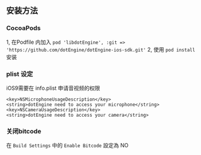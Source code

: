 
## 安装方法 

### CocoaPods

1, 在Podfile 内加入 `pod 'libdotEngine', :git => 'https://github.com/dotEngine/dotEngine-ios-sdk.git'`
2, 使用 `pod install` 安装


### plist 设定

iOS9需要在 info.plist 申请音视频的权限

```
<key>NSMicrophoneUsageDescription</key>
<string>dotEngine need to access your microphone</string>
<key>NSCameraUsageDescription</key>
<string>dotEngine need to access your camera</string>

```


### 关闭bitcode

在 `Build Settings` 中的 `Enable Bitcode` 設定為 NO 